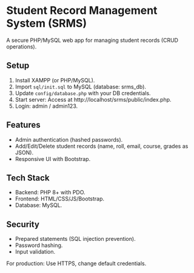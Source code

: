 # Student Record Management System (SRMS)

A secure PHP/MySQL web app for managing student records (CRUD operations).

## Setup
1. Install XAMPP (or PHP/MySQL).
2. Import `sql/init.sql` to MySQL (database: srms_db).
3. Update `config/database.php` with your DB credentials.
4. Start server: Access at http://localhost/srms/public/index.php.
5. Login: admin / admin123.

## Features
- Admin authentication (hashed passwords).
- Add/Edit/Delete student records (name, roll, email, course, grades as JSON).
- Responsive UI with Bootstrap.

## Tech Stack
- Backend: PHP 8+ with PDO.
- Frontend: HTML/CSS/JS/Bootstrap.
- Database: MySQL.

## Security
- Prepared statements (SQL injection prevention).
- Password hashing.
- Input validation.

For production: Use HTTPS, change default credentials.